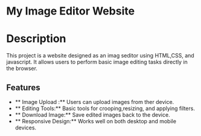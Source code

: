 # My Image Editor Website

# Description

This project is a website designed as an imag seditor using HTML,CSS, and javascript. It allows users to perform basic image editing tasks directly in the browser.

## Features

- ** Image Upload :** Users can upload images from ther device.
- ** Editing Tools:** Basic tools for crooping,resizing, and applying filters.
- ** Download Image:** Save edited images back to the device.
- ** Responsive Design:** Works well on both desktop and mobile devices.

